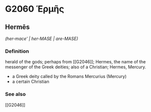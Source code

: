 # G2060 Ἑρμῆς

## Hermēs

_(her-mace' | her-MASE | are-MASE)_

### Definition

herald of the gods; perhaps from [[G2046]]; Hermes, the name of the messenger of the Greek deities; also of a Christian; Hermes, Mercury.

- a Greek deity called by the Romans Mercurius (Mercury)
- a certain Christian

### See also

[[G2046]]

